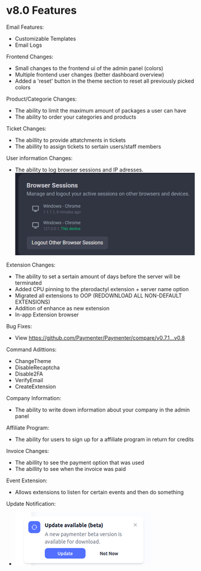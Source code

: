 # v8.0 Features

Email Features:

- Customizable Templates
- Email Logs

Frontend Changes:

- Small changes to the frontend ui of the admin panel (colors)
- Multiple frontend user changes (better dashboard overview)
- Added a 'reset' button in the theme section to reset all previously picked colors

Product/Categorie Changes:

- The ability to limit the maximum amount of packages a user can have
- The ability to order your categories and products

Ticket Changes:

- The abillity to provide attatchments in tickets
- The abillity to assign tickets to sertain users/staff members

User information Changes:

- The ability to log browser sessions and IP adresses. ![sessions](sessions.png)

Extension Changes:

- The ability to set a sertain amount of days before the server will be terminated
- Added CPU pinning to the pterodactyl extension + server name option
- Migrated all extensions to OOP (REDOWNLOAD ALL NON-DEFAULT EXTENSIONS)
- Addition of enhance as new extension
- In-app Extension browser

Bug Fixes:

- View https://github.com/Paymenter/Paymenter/compare/v0.7.1...v0.8

Command Adittions:

- ChangeTheme
- DisableRecaptcha
- Disable2FA
- VerifyEmail
- CreateExtension

Company Information:

- The ability to write down information about your company in the admin panel

Affiliate Program:

- The ability for users to sign up for a affiliate program in return for credits

Invoice Changes:

- The abillity to see the payment option that was used
- The abillity to see when the invoice was paid

Event Extension:

- Allows extensions to listen for certain events and then do something

Update Notification:

- ![update](update.png)